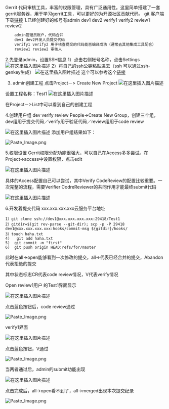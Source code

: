 Gerrit 代码审核工具，丰富的权限管理，具有广泛通用性。这里简单搭建了一套gerrit服务器，用于学习gerrit工具，可以更好的为开源社区贡献代码。
git 客户端下载[链接](https://gitforwindows.org/)
1.已经创建好的帐号有admin dev1 dev2 verify1 verify2 review1 review2

```bash
    admin管理员账户，代码合并
    dev1 dev2开发人员提交代码
    verify1 verify2 用于核查提交的代码能否编译成功（通常去其他集成工具配合）
    review1 review2 审核人
```
2.先登录admin，设置SSH信息
1）点击右侧帐号名称，点击Settings
![在这里插入图片描述](https://raw.githubusercontent.com/PeipengWang/picture/master/d70216da83b946ca9fcd642ad85e4b68.png)
2）将自己的ssh公钥粘贴进去（ssh 可以通过ssh-genkey生成）
![在这里插入图片描述](https://raw.githubusercontent.com/PeipengWang/picture/master/32c877f588c544ed83ca75e3a2721c61.png)
这个可以参考这个[链接](https://blog.csdn.net/Artisan_w/article/details/119154234)

3. admin创建工程
点击Project－> Create New Project
![在这里插入图片描述](https://raw.githubusercontent.com/PeipengWang/picture/master/d09457d83f1c47e18df98fe208fd7c01.png)

设置工程名称：Test1
![在这里插入图片描述](https://raw.githubusercontent.com/PeipengWang/picture/master/801015a3687442c29a2e97fa7e8dd601.png)

在Project－>List中可以看到自己的创建工程

4.创建用户组 dev verify review
People->Create New Group，创建三个组，dev组用于提交代码／verify用于验证代码／review组用于code review

![在这里插入图片描述](https://raw.githubusercontent.com/PeipengWang/picture/master/5a4db0a827e6460281ba3f947eb82d2c.png)
添加用户组结果如下：

![Paste_Image.png](https://raw.githubusercontent.com/PeipengWang/picture/master/863b0155e74641f6b437e7f1fc5d8884.png)

5.权限设置
Gerrit权限分配功能很强大，可以自己在Access多多尝试。在Project->access中设置权限，点击edit

![在这里插入图片描述](https://raw.githubusercontent.com/PeipengWang/picture/master/1371b20a8d7747de86d933ca8e617fcf.png)


具体的Access配置自己可以尝试，其中Verify CodeReview的配置比较重要。一次完整的流程，需要Verifier CodreReviewer的共同作用才能最终submit代码

![在这里插入图片描述](https://raw.githubusercontent.com/PeipengWang/picture/master/c4b994bcc55a491fa754fd510aedf262.png)

6.开发着提交代码
xxx.xxx.xxx.xxx云服务平台地址

    1）git clone ssh://dev1@xxx.xxx.xxx.xxx:29418/Test1
    2）gitdir=$(git rev-parse --git-dir); scp -p -P 29418 dev1@xxx.xxx.xxx.xxx:hooks/commit-msg ${gitdir}/hooks/
    3）touch haha.txt
    4)   git add haha.txt
    5)  git commit -m "first"
    6)  git push origin HEAD:refs/for/master
此时在all->open能够看到一次修改的提交，all->代表已经合并的提交，Abandon代表拒绝的提交

其中状态标志CR代表code review情况，V代表verify情况

Open
review1用户 的Test1界面显示

![在这里插入图片描述](https://raw.githubusercontent.com/PeipengWang/picture/master/4cee7dd90e20479895913e89b242a3ba.png)

点击蓝色按钮后，code review通过

![Paste_Image.png](https://raw.githubusercontent.com/PeipengWang/picture/master/67e73682a89a45cc951a3011aeae98ba.png)

verify1界面

![在这里插入图片描述](https://raw.githubusercontent.com/PeipengWang/picture/master/c8d37a29a3b8445ba23fc7ad432cb97f.png)


点击蓝色按钮，V通过

![Paste_Image.png](https://raw.githubusercontent.com/PeipengWang/picture/master/c81e99f3180544f58b8a6a09ae949475.png)

当两者通过后，admin的submit功能出现

![在这里插入图片描述](https://raw.githubusercontent.com/PeipengWang/picture/master/2a51754113d54d1596e9d4a75acea05b.png)

点击完成后，all->open看不到了，all->merged出现本次提交纪录

![Paste_Image.png](https://raw.githubusercontent.com/PeipengWang/picture/master/343621f0ed374a0588ef5235922d8b51.png)
